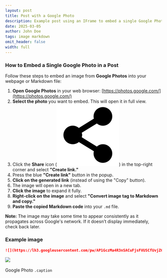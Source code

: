 ```yaml
---
layout: post
title: Post with a Google Photo
description: Example post using an IFrame to embed a single Google Photo.
date: 2025-03-05
author: John Doe
tags: image markdown
omit_header: false
width: full
---
```


### How to Embed a Single Google Photo in a Post

Follow these steps to embed an image from **Google Photos** into your webpage or Markdown file:  

1. **Open Google Photos** in your web browser: [https://photos.google.com/](https://photos.google.com/)  
2. **Select the photo** you want to embed. This will open it in full view.  
3. Click the **Share** icon (![](../static/images/share.svg)) in the top-right corner and select **"Create link."**  
4. Press the blue **"Create link"** button in the popup.  
5. **Click on the generated link** (instead of using the "Copy" button).  
6. The image will open in a new tab.  
7. **Click the image** to expand it fully.  
8. **Right-click on the image** and select **"Convert image tag to Markdown and copy."**  
9. **Paste the copied Markdown code** into your `.md` file.  

**Note:** The image may take some time to appear consistently as it propagates across Google's network. If it doesn’t display immediately, check back later. 

### Example image

```markdown
![](https://lh3.googleusercontent.com/pw/AP1GczMa4R3nSACuFjsFVUSCfUvjZ6nV5X-7h_ezcbNZxHEMHPVkkt8QdI9XKjAuejKPpxQ52BCQmmqLTRKZe2Ar71U8I0KrNnJK7jtc3q9b9bFgZUA-Xbf21xRzmp2a6U67wEDTOdfuz-DANFa4fBafb9yt6A=w1580-h1185-s-no-gm?authuser=0)
```

![](https://lh3.googleusercontent.com/pw/AP1GczMa4R3nSACuFjsFVUSCfUvjZ6nV5X-7h_ezcbNZxHEMHPVkkt8QdI9XKjAuejKPpxQ52BCQmmqLTRKZe2Ar71U8I0KrNnJK7jtc3q9b9bFgZUA-Xbf21xRzmp2a6U67wEDTOdfuz-DANFa4fBafb9yt6A=w1580-h1185-s-no-gm?authuser=0)

Google Photo
`.caption`